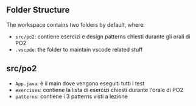 ## Folder Structure

The workspace contains two folders by default, where:

- `src/po2`: contiene esercizi e design patterns chiesti durante gli orali di PO2
- `.vscode`: the folder to maintain vscode related stuff

## src/po2

- `App.java`: è il main dove vengono eseguiti tutti i test
- `exercises`: contiene la lista di esercizi chiesti durante l'orale di PO2
- `patterns`: contiene i 3 patterns visti a lezione
